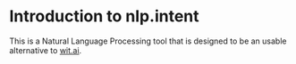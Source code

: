 # Introduction to nlp.intent

This is a Natural Language Processing tool that is designed to be an usable
alternative to [wit.ai](https://wit.ai).
